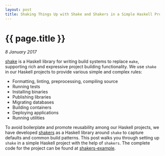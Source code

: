 ```yaml
---
layout: post
title: Shaking Things Up with Shake and Shakers in a Simple Haskell Project
---
```


{{ page.title }}
================

*8 January 2017*

[shake][shake] is a Haskell library for writing build systems to replace `make`, supporting rich and expressive project building functionality. We use `shake` in our Haskell projects to provide various simple and complex rules:

+ Formatting, linting, preprocessing, compiling source
+ Running tests
+ Installing binaries
+ Publishing libraries
+ Migrating databases
+ Building containers
+ Deploying applications
+ Running utilities

To avoid boilerplate and promote reusability among our Haskell projects, we have developed [shakers][shakers] as a Haskell library around `shake` to capture defaults and common build patterns. This post walks you through setting up `shake` in a simple Haskell project with the help of `shakers`. The complete code for the project can be found at [shakers-example][shakers-example].

[shake]:           http://hackage.haskell.org/package/shake
[shakers]:         http://hackage.haskell.org/package/shakers
[shakers-example]: https://github.com/mfine/shakers-example

